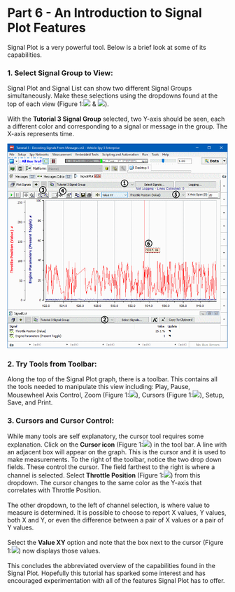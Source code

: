 # Part 6 - An Introduction to Signal Plot Features

Signal Plot is a very powerful tool.  Below is a brief look at some of its capabilities.

### 1. Select Signal Group to View:

Signal Plot and Signal List can show two different Signal Groups simultaneously. Make these selections using the dropdowns found at the top of each view (Figure 1:![](https://cdn.intrepidcs.net/support/VehicleSpy/assets/smOne.gif) & ![](https://cdn.intrepidcs.net/support/VehicleSpy/assets/smTwo.gif)).\
\
With the **Tutorial 3 Signal Group** selected, two Y-axis should be seen, each a different color and corresponding to a signal or message in the group. The X-axis represents time.

![Figure 1: The Signal Plot is jam packed with features.](../../.gitbook/assets/spyexample3.6.gif)

### 2. Try Tools from Toolbar:

Along the top of the Signal Plot graph, there is a toolbar. This contains all the tools needed to manipulate this view including: Play, Pause, Mousewheel Axis Control, Zoom (Figure 1:![](https://cdn.intrepidcs.net/support/VehicleSpy/assets/smThree.gif)), Cursors (Figure 1:![](https://cdn.intrepidcs.net/support/VehicleSpy/assets/smFour.gif)), Setup, Save, and Print.

### 3. Cursors and Cursor Control:

While many tools are self explanatory, the cursor tool requires some explanation. Click on the **Cursor icon** (Figure 1:![](https://cdn.intrepidcs.net/support/VehicleSpy/assets/smFour.gif)) in the tool bar. A line with an adjacent box will appear on the graph. This is the cursor and it is used to make measurements. To the right of the toolbar, notice the two drop down fields. These control the cursor. The field farthest to the right is where a channel is selected. Select **Throttle Position** (Figure 1:![](https://cdn.intrepidcs.net/support/VehicleSpy/assets/smFive.gif)) from this dropdown. The cursor changes to the same color as the Y-axis that correlates with Throttle Position.\
\
The other dropdown, to the left of channel selection, is where value to measure is determined. It is possible to choose to report X values, Y values, both X and Y, or even the difference between a pair of X values or a pair of Y values.\
\
Select the **Value XY** option and note that the box next to the cursor (Figure 1:![](https://cdn.intrepidcs.net/support/VehicleSpy/assets/smSix.gif)) now displays those values.\
\
This concludes the abbreviated overview of the capabilities found in the Signal Plot. Hopefully this tutorial has sparked some interest and has encouraged experimentation with all of the features Signal Plot has to offer.
